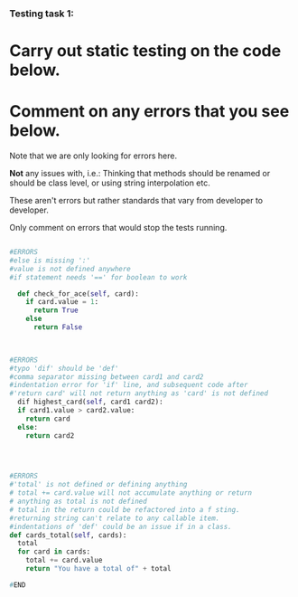 ### Testing task 1:

# Carry out static testing on the code below.
# Comment on any errors that you see below.

Note that we are only looking for errors here.

**Not** any issues with, i.e.: 
Thinking that methods should be renamed or should be class level, or using string interpolation etc. 

These aren't errors but rather standards that vary from developer to developer. 

Only comment on errors that would stop the tests running.

```python

#ERRORS
#else is missing ':'
#value is not defined anywhere
#if statement needs '==' for boolean to work

  def check_for_ace(self, card):
    if card.value = 1:
      return True
    else
      return False
   


#ERRORS
#typo 'dif' should be 'def'
#comma separator missing between card1 and card2
#indentation error for 'if' line, and subsequent code after
#'return card' will not return anything as 'card' is not defined
  dif highest_card(self, card1 card2):
  if card1.value > card2.value:
    return card
  else:
    return card2
  



#ERRORS
#'total' is not defined or defining anything
# total += card.value will not accumulate anything or return
# anything as total is not defined
# total in the return could be refactored into a f sting.
#returning string can't relate to any callable item.
#indentations of 'def' could be an issue if in a class.
def cards_total(self, cards):
  total
  for card in cards:
    total += card.value
    return "You have a total of" + total

#END
```

